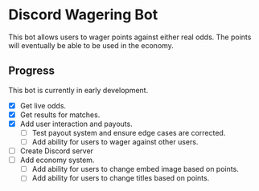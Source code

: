 # Discord Wagering Bot
This bot allows users to wager points against either real odds. The points will eventually be able to be used in the economy.

## Progress ##
This bot is currently in early development.

- [x] Get live odds.
- [x] Get results for matches.
- [x] Add user interaction and payouts.
    - [ ] Test payout system and ensure edge cases are corrected.
    - [ ] Add ability for users to wager against other users.
- [ ] Create Discord server
- [ ] Add economy system.
    - [ ] Add ability for users to change embed image based on points.
    - [ ] Add ability for users to change titles based on points.